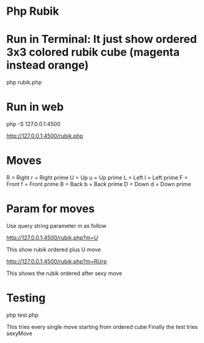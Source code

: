 # Php Rubik
# Run in Terminal: It just show ordered 3x3 colored rubik cube (magenta instead orange)

php rubik.php

# Run in web

php -S 127.0.0.1:4500

http://127.0.0.1:4500/rubik.php

# Moves

R = Right
r = Right prime
U = Up
u = Up prime
L = Left
l = Left prime
F = Front
f = Front prime
B = Back
b = Back prime
D = Down
d = Down prime

# Param for moves

Use query string parameter m as follow

http://127.0.0.1:4500/rubik.php?m=U

This show rubik ordered plus U move

http://127.0.0.1:4500/rubik.php?m=RUrp

This shows the rubik ordered after sexy move

# Testing

php test.php

This tries every single move starting from ordered cube
Finally the test tries sexyMove